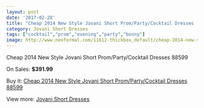 ```yaml
---
layout: post
date: '2017-02-28'
title: "Cheap 2014 New Style Jovani Short Prom/Party/Cocktail Dresses  88599"
category: Jovani Short Dresses
tags: ["cocktail","prom","evening","party","bonny"]
image: http://www.neoformal.com/11612-thickbox_default/cheap-2014-new-style-jovani-short-prom-party-cocktail-dresses-88599.jpg
---
```

Cheap 2014 New Style Jovani Short Prom/Party/Cocktail Dresses  88599

On Sales: **$391.99**
<a href="https://www.neoformal.com/en/jovani-short-dresses-2014/4159-cheap-2014-new-style-jovani-short-prom-party-cocktail-dresses-88599.html"><amp-img layout="responsive" width="600" height="600" src="//www.neoformal.com/11612-thickbox_default/cheap-2014-new-style-jovani-short-prom-party-cocktail-dresses-88599.jpg" alt="Cheap 2014 New Style Jovani Short Prom/Party/Cocktail Dresses  88599 0" /></a>
<a href="https://www.neoformal.com/en/jovani-short-dresses-2014/4159-cheap-2014-new-style-jovani-short-prom-party-cocktail-dresses-88599.html"><amp-img layout="responsive" width="600" height="600" src="//www.neoformal.com/11613-thickbox_default/cheap-2014-new-style-jovani-short-prom-party-cocktail-dresses-88599.jpg" alt="Cheap 2014 New Style Jovani Short Prom/Party/Cocktail Dresses  88599 1" /></a>

Buy it: [Cheap 2014 New Style Jovani Short Prom/Party/Cocktail Dresses  88599](https://www.neoformal.com/en/jovani-short-dresses-2014/4159-cheap-2014-new-style-jovani-short-prom-party-cocktail-dresses-88599.html "Cheap 2014 New Style Jovani Short Prom/Party/Cocktail Dresses  88599")

View more: [Jovani Short Dresses](https://www.neoformal.com/en/54-jovani-short-dresses-2014 "Jovani Short Dresses")